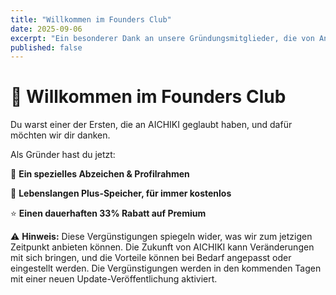 ```yaml
---
title: "Willkommen im Founders Club"
date: 2025-09-06
excerpt: "Ein besonderer Dank an unsere Gründungsmitglieder, die von Anfang an an AICHIKI geglaubt haben."
published: false
---
```


# 🎉 Willkommen im Founders Club

Du warst einer der Ersten, die an AICHIKI geglaubt haben, und dafür möchten wir dir danken.

Als Gründer hast du jetzt:

🏅 **Ein spezielles Abzeichen & Profilrahmen**

🧠 **Lebenslangen Plus-Speicher, für immer kostenlos**

⭐ **Einen dauerhaften 33% Rabatt auf Premium**

⚠️ **Hinweis:** Diese Vergünstigungen spiegeln wider, was wir zum jetzigen Zeitpunkt anbieten können. Die Zukunft von AICHIKI kann Veränderungen mit sich bringen, und die Vorteile können bei Bedarf angepasst oder eingestellt werden. Die Vergünstigungen werden in den kommenden Tagen mit einer neuen Update-Veröffentlichung aktiviert.